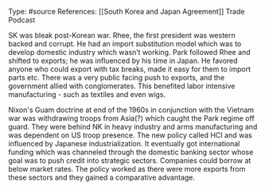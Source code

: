 Type: #source 
References: [[South Korea and Japan Agreement]]
Trade Podcast


SK was bleak post-Korean war. Rhee, the first president was western backed and corrupt. He had an import substitution model which was to develop domestic industry which wasn’t working. Park followed Rhee and shifted to exports; he was influenced by his time in Japan. He favored anyone who could export with tax breaks, made it easy for them to import parts etc. There was a very public facing push to exports, and the government allied with conglomerates. This benefited labor intensive manufacturing - such as textiles and even wigs.  

Nixon's Guam doctrine at end of the 1960s in conjunction with the Vietnam war was withdrawing troops from Asia(?) which caught the Park regime off guard. They were behind NK in heavy industry and arms manufacturing and was dependent on US troop presence. The new policy called HCI and was influenced by Japanese industrialization. It eventually got international funding which was channeled through the domestic banking sector whose goal was to push credit into strategic sectors. Companies could borrow at below market rates. The policy worked as there were more exports from these sectors and they gained a comparative advantage.
